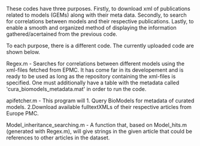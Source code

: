 These codes have three purposes. Firstly, to download xml of publications related to models (GEMs) along with their meta data. Secondly, to search for correlations between models and their respective publications. Lastly, to enable a smooth and organized method of displaying the information gathered/acertained from the previous code.

To each purpose, there is a different code. The currently uploaded code are shown below.

Regex.m - Searches for correlations between different models using the xml-files fetched from EPMC. It has come far in its developement and is ready to be used as long as the repository containing the xml-files is specified. One must additionally have a table with the metadata called 'cura_biomodels_metadata.mat' in order to run the code.

apifetcher.m - This program will 1. Query BioModels for metadata of curated models. 2.Download available fulltextXMLs of their respective articles from Europe PMC.

Model_inheritance_searching.m - A function that, based on Model_hits.m (generated with Regex.m), will give strings in the given article that could be references to other articles in the dataset.
